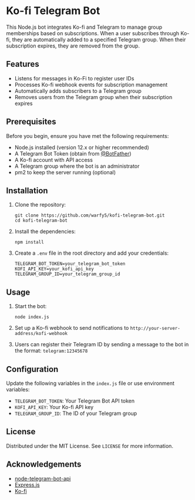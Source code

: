 # Ko-fi Telegram Bot

This Node.js bot integrates Ko-fi and Telegram to manage group memberships based on subscriptions. When a user subscribes through Ko-fi, they are automatically added to a specified Telegram group. When their subscription expires, they are removed from the group.

## Features

- Listens for messages in Ko-Fi to register user IDs
- Processes Ko-fi webhook events for subscription management
- Automatically adds subscribers to a Telegram group
- Removes users from the Telegram group when their subscription expires

## Prerequisites

Before you begin, ensure you have met the following requirements:

- Node.js installed (version 12.x or higher recommended)
- A Telegram Bot Token (obtain from [@BotFather](https://t.me/botfather))
- A Ko-fi account with API access
- A Telegram group where the bot is an administrator
- pm2 to keep the server running (optional)

## Installation

1. Clone the repository:
   ```
   git clone https://github.com/warfy5/kofi-telegram-bot.git
   cd kofi-telegram-bot
   ```

2. Install the dependencies:
   ```
   npm install
   ```

3. Create a `.env` file in the root directory and add your credentials:
   ```
   TELEGRAM_BOT_TOKEN=your_telegram_bot_token
   KOFI_API_KEY=your_kofi_api_key
   TELEGRAM_GROUP_ID=your_telegram_group_id
   ```

## Usage

1. Start the bot:
   ```
   node index.js
   ```

2. Set up a Ko-fi webhook to send notifications to `http://your-server-address/kofi-webhook`

3. Users can register their Telegram ID by sending a message to the bot in the format: `telegram:12345678`

## Configuration

Update the following variables in the `index.js` file or use environment variables:

- `TELEGRAM_BOT_TOKEN`: Your Telegram Bot API token
- `KOFI_API_KEY`: Your Ko-fi API key
- `TELEGRAM_GROUP_ID`: The ID of your Telegram group

## License

Distributed under the MIT License. See `LICENSE` for more information.


## Acknowledgements

- [node-telegram-bot-api](https://github.com/yagop/node-telegram-bot-api)
- [Express.js](https://expressjs.com/)
- [Ko-fi](https://ko-fi.com/)
